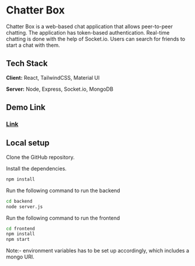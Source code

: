 
# Chatter Box

Chatter Box is a web-based chat application that allows peer-to-peer chatting.
The application has token-based authentication. Real-time chatting is done with the help of Socket.io. Users can search for friends to start a chat with them.



## Tech Stack

**Client:** React, TailwindCSS, Material UI

**Server:** Node, Express, Socket.io, MongoDB


## Demo Link

### [Link](https://chatterbox-lnkt.onrender.com)

## Local setup

Clone the GitHub repository.

Install the dependencies.
```sh
npm install
```

Run the following command to run the backend
```sh
cd backend
node server.js
```

Run the following command to run the frontend
```sh
cd frontend
npm install
npm start
```
Note:- environment variables has to be set up accordingly, which includes a mongo URI.

